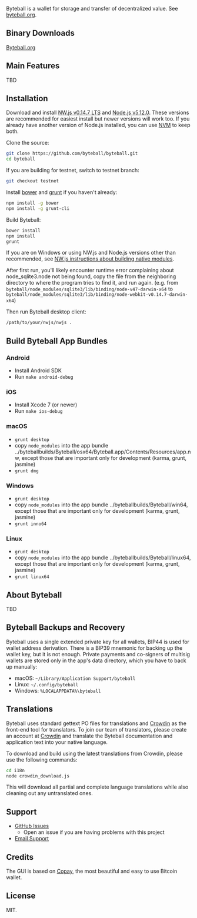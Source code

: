 Byteball is a wallet for storage and transfer of decentralized value.  See [byteball.org](https://byteball.org/).

## Binary Downloads

[Byteball.org](https://byteball.org/)

## Main Features

TBD

## Installation

Download and install [NW.js v0.14.7 LTS](https://dl.nwjs.io/v0.14.7) and [Node.js v5.12.0](https://nodejs.org/download/release/v5.12.0/).  These versions are recommended for easiest install but newer versions will work too.  If you already have another version of Node.js installed, you can use [NVM](https://github.com/creationix/nvm) to keep both.

Clone the source:

```sh
git clone https://github.com/byteball/byteball.git
cd byteball
```

If you are building for testnet, switch to testnet branch:
```sh
git checkout testnet
```

Install [bower](http://bower.io/) and [grunt](http://gruntjs.com/getting-started) if you haven't already:

```sh
npm install -g bower
npm install -g grunt-cli
```

Build Byteball:

```sh
bower install
npm install
grunt
```
If you are on Windows or using NW.js and Node.js versions other than recommended, see [NW.js instructions about building native modules](http://docs.nwjs.io/en/latest/For%20Users/Advanced/Use%20Native%20Node%20Modules/).

After first run, you'll likely encounter runtime error complaining about node_sqlite3.node not being found, copy the file from the neighboring directory to where the program tries to find it, and run again. (e.g. from `byteball/node_modules/sqlite3/lib/binding/node-v47-darwin-x64` to `byteball/node_modules/sqlite3/lib/binding/node-webkit-v0.14.7-darwin-x64`)

Then run Byteball desktop client:

```sh
/path/to/your/nwjs/nwjs .
```

## Build Byteball App Bundles

### Android

- Install Android SDK
- Run `make android-debug`

### iOS

- Install Xcode 7 (or newer)
- Run `make ios-debug`

### macOS

- `grunt desktop`
- copy `node_modules` into the app bundle ../byteballbuilds/Byteball/osx64/Byteball.app/Contents/Resources/app.nw, except those that are important only for development (karma, grunt, jasmine)
- `grunt dmg`

### Windows

- `grunt desktop`
- copy `node_modules` into the app bundle ../byteballbuilds/Byteball/win64, except those that are important only for development (karma, grunt, jasmine)
- `grunt inno64`

### Linux

- `grunt desktop`
- copy `node_modules` into the app bundle ../byteballbuilds/Byteball/linux64, except those that are important only for development (karma, grunt, jasmine)
- `grunt linux64`


## About Byteball

TBD

## Byteball Backups and Recovery

Byteball uses a single extended private key for all wallets, BIP44 is used for wallet address derivation.  There is a BIP39 mnemonic for backing up the wallet key, but it is not enough.  Private payments and co-signers of multisig wallets are stored only in the app's data directory, which you have to back up manually:

* macOS: `~/Library/Application Support/byteball`
* Linux: `~/.config/byteball`
* Windows: `%LOCALAPPDATA%\byteball`


## Translations

Byteball uses standard gettext PO files for translations and [Crowdin](https://crowdin.com/project/byteball) as the front-end tool for translators. To join our team of translators, please create an account at [Crowdin](https://crowdin.com) and translate the Byteball documentation and application text into your native language.

To download and build using the latest translations from Crowdin, please use the following commands:

```sh
cd i18n
node crowdin_download.js
```

This will download all partial and complete language translations while also cleaning out any untranslated ones.


## Support

* [GitHub Issues](https://github.com/byteball/byteball/issues)
  * Open an issue if you are having problems with this project
* [Email Support](mailto:byteball@byteball.org)

## Credits

The GUI is based on [Copay](https://github.com/bitpay/copay), the most beautiful and easy to use Bitcoin wallet.

## License

MIT.
